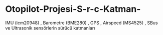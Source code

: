 # Otopilot-Projesi-S-r-c-Katman-
IMU (icm20948) , Barometre (BME280) , GPS , Airspeed (MS4525) , SBus ve Ultrasonik sensörlerin sürücü katmanları
